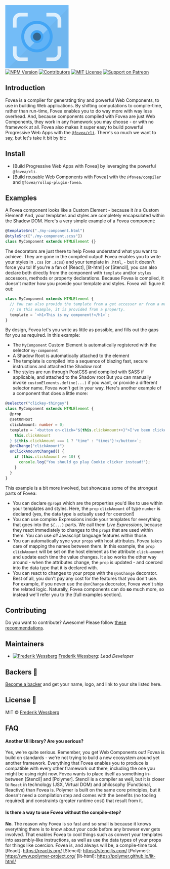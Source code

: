 <img alt="Logo for fovea" src="./documentation/asset/fovea_icon.png" height="200"></img><br>
<a href="https://www.npmjs.com/package/@fovea/core"><img alt="NPM Version" src="https://badge.fury.io/js/%40fovea%2Fcore.svg" height="20"></img></a>
<a href="https://github.com/fovea-org/fovea/graphs/contributors"><img alt="Contributors" src="https://img.shields.io/github/contributors/fovea-org%2Ffovea.svg" height="20"></img></a>
<a href="https://opensource.org/licenses/MIT"><img alt="MIT License" src="https://img.shields.io/badge/License-MIT-yellow.svg" height="20"></img></a>
<a href="https://www.patreon.com/bePatron?u=11315442"><img alt="Support on Patreon" src="https://c5.patreon.com/external/logo/become_a_patron_button@2x.png" height="20"></img></a>

## Introduction

Fovea is a compiler for generating tiny and powerful Web Components, to use in building Web applications.
By shifting computations to compile-time, rather than run-time, Fovea enables you to do way more with way less overhead.
And, because components compiled with Fovea are just Web Components, they work in any framework you may choose - or with no framework at all.
Fovea also makes it super easy to build powerful Progressive Web Apps with the [`@fovea/cli`](https://github.com/fovea-org/fovea/blob/master/packages/cli/README.md).
There's so much we want to say, but let's take it bit by bit:

## Install

- [Build Progressive Web Apps with Fovea] by leveraging the powerful `@fovea/cli`.
- [Build reusable Web Components with Fovea] with the `@fovea/compiler` and `@fovea/rollup-plugin-fovea`.

## Examples

A Fovea component looks like a Custom Element - because it _is_ a Custom Element! And, your templates and styles are completely encapsulated within the Shadow DOM.
Here's a very simple example of a Fovea component:

```typescript
@templateSrc("./my-component.html")
@styleSrc(["./my-component.scss"])
class MyComponent extends HTMLElement {}
```

The decorators are just there to help Fovea understand what you want to achieve. They are gone in the compiled output!
Fovea enables you to write your styles in `.css` (or `.scss`) and your template in `.html`, - but it doesn't force you to!
If you're a fan of [React], [lit-html] or [Stencil], you can also declare both directly from the component with `template` and/or `styles` accessors, methods or property declarations.
Because Fovea is compiled, it doesn't matter how you provide your template and styles. Fovea will figure it out:

```typescript
class MyComponent extends HTMLElement {
  // You can also provide the template from a get accessor or from a method of the same name
  // In this example, it is provided from a property.
  template = `<h1>This is my component!</h1>`;
}
```

By design, Fovea let's you write as little as possible, and fills out the gaps for you as required. In this example:

- The `MyComponent` Custom Element is automatically registered with the selector `my-component`
- A Shadow Root is automatically attached to the element
- The template is compiled into a sequence of blazing fast, secure instructions and attached the Shadow root
- The styles are run through PostCSS and compiled with SASS if applicable, and attached to the Shadow root
  But you can manually invoke `customElements.define(...)` if you want, or provide a different selector name. Fovea won't get in your way.
  Here's another example of a component that does a little more:

```typescript
@selector("clickey-thingey")
class MyComponent extends HTMLElement {
  @prop
  @setOnHost
  clickAmount: number = 0;
  template = `<button on-click="${this.clickAmount++}">I've been clicked ${
    this.clickAmount
  } ${this.clickAmount === 1 ? "time" : "times"}!</button>`;
  @onChange("clickAmount")
  onClickAmountChanged() {
    if (this.clickAmount >= 10) {
      console.log("You should go play Cookie clicker instead!");
    }
  }
}
```

This example is a bit more involved, but showcase some of the strongest parts of Fovea:

- You can declare `@prop`s which are the properties you'd like to use within your templates and styles. Here, the `prop` `clickAmount` of type `number` is declared (yes, the data type is actually used for coercion!)
- You can use complex Expressions inside your templates for everything that goes into the `${...}` parts. We call them _Live Expressions_, because they react immediately to changes to the `prop`s that are used within them. You can use _all_ Javascript language features within those.
- You can automatically sync your `props` with host attributes. Fovea takes care of mapping the names between them. In this example, the `prop` `clickAmount` will be set on the host element as the attribute `click-amount` and update each time the value changes. It also works the other way around - when the attributes change, the `prop` is updated - and coerced into the data type that it is declared with.
- You can react to changes to your props with the `@onChange` decorator.
  Best of all, you don't pay any cost for the features that you don't use. For example, if you never use the `@onChange` decorator, Fovea won't ship the related logic.
  Naturally, Fovea components can do **so** much more, so instead we'll refer you to the [full examples section].

## Contributing

Do you want to contribute? Awesome! Please follow [these recommendations](./CONTRIBUTING.md).

## Maintainers

- <a href="https://github.com/wessberg"><img alt="Frederik Wessberg" src="https://avatars2.githubusercontent.com/u/20454213?s=460&v=4" height="11"></img></a> [Frederik Wessberg](https://github.com/wessberg): _Lead Developer_

## Backers 🏅

[Become a backer](https://www.patreon.com/bePatron?u=11315442) and get your name, logo, and link to your site listed here.

## License 📄

MIT © [Frederik Wessberg](https://github.com/wessberg)

## FAQ

#### Another UI library? Are you serious?

Yes, we're quite serious. Remember, you get Web Components out! Fovea is build on standards - we're not trying to build a new ecosystem around yet another framework. Everything
that Fovea enables you to produce is compatible with every other framework out there, including the one you might be using right now.
Fovea wants to place itself as something in-between [Stencil] and [Polymer]. Stencil is a compiler as well, but it is closer to `React` in technology (JSX, Virtual DOM) and philosophy (Functional, Reactive) than Fovea is.
Polymer is built on the same core principles, but it doesn't need a compilation step and comes with the benefits (no tooling required) and constraints (greater runtime cost) that result from it.

#### Is there a way to use Fovea without the compile-step?

**No**. The reason why Fovea is so fast and so small is because it knows everything there is to know about your code before any browser ever gets involved. That enables Fovea to cool things such as convert your templates into assembly-like instructions, as well as use the data types of your props for things like coercion.
Fovea is, and always will be, a compile-time tool.
[React]: https://reactjs.org/
[Stencil]: https://stenciljs.com/
[Polymer]: https://www.polymer-project.org/
[lit-html]: https://polymer.github.io/lit-html/
